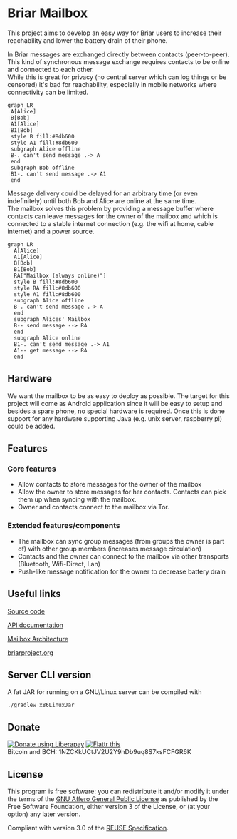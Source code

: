 # Briar Mailbox

This project aims to develop an easy way for Briar users to increase their 
reachability and lower the battery drain of their phone.

In Briar messages are exchanged directly between contacts (peer-to-peer). 
This kind of synchronous message exchange requires contacts to be online and 
connected to each other.  
While this is great for privacy (no central server which
can log things or be censored) it's bad for reachability, especially in
mobile networks where connectivity can be limited.

```mermaid
graph LR
 A[Alice]
 B[Bob]
 A1[Alice]
 B1[Bob]
 style B fill:#8db600
 style A1 fill:#8db600
 subgraph Alice offline
 B-. can't send message .-> A
 end
 subgraph Bob offline
 B1-. can't send message .-> A1
 end
```

Message delivery could be delayed for an arbitrary time (or even indefinitely) 
until both Bob and Alice are online at the same time.  
The mailbox solves this problem by providing 
a message buffer where contacts can leave messages for the owner 
of the mailbox and which is connected to a stable internet connection 
(e.g. the wifi at home, cable internet) and a power source.
 

```mermaid
graph LR
  A[Alice]
  A1[Alice]
  B[Bob]
  B1[Bob]
  RA["Mailbox (always online)"]
  style B fill:#8db600
  style RA fill:#8db600
  style A1 fill:#8db600
  subgraph Alice offline
  B-. can't send message .-> A
  end
  subgraph Alices' Mailbox
  B-- send message --> RA
  end
  subgraph Alice online
  B1-. can't send message .-> A1
  A1-- get message --> RA
  end
```

## Hardware

We want the mailbox to be as easy to deploy as possible. The target for this project
will come as Android application since it will be easy to setup and besides a 
spare phone, no special hardware is required. Once this is done support for
any hardware supporting Java (e.g. unix server, raspberry pi) could be added.

## Features

### Core features

* Allow contacts to store messages for the owner of the mailbox
* Allow the owner to store messages for her contacts. Contacts can pick them up
  when syncing with the mailbox.
* Owner and contacts connect to the mailbox via Tor.

### Extended features/components

* The mailbox can sync group messages (from groups the owner is part of) with 
  other group members (increases message circulation)
* Contacts and the owner can connect to the mailbox via other transports (Bluetooth, Wifi-Direct, Lan)
* Push-like message notification for the owner to decrease battery drain

## Useful links 
[Source code](https://code.briarproject.org/briar/briar-mailbox/-/tree/main) 

[API documentation](https://code.briarproject.org/briar/briar-mailbox/-/blob/main/API.md)

[Mailbox Architecture](https://code.briarproject.org/briar/briar/-/wikis/Mailbox-Architecture)

[briarproject.org](https://briarproject.org/)

## Server CLI version

A fat JAR for running on a GNU/Linux server can be compiled with

    ./gradlew x86LinuxJar

## Donate 
[![Donate using Liberapay](https://briarproject.org/img/liberapay.svg)](https://liberapay.com/Briar/donate) [![Flattr this](https://briarproject.org/img/flattr-badge-large.png "Flattr this")](https://flattr.com/t/592836/)   
Bitcoin and BCH: 1NZCKkUCtJV2U2Y9hDb9uq8S7ksFCFGR6K

## License

This program is free software: you can redistribute it and/or modify it
under the terms of the [GNU Affero General Public License](LICENSES/AGPL-3.0-or-later.txt)
as published by the Free Software Foundation, either version 3 of the License,
or (at your option) any later version.

Compliant with version 3.0 of the [REUSE Specification](https://reuse.software).
